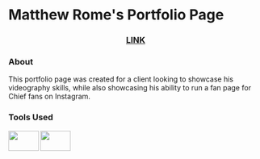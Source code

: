 <h1>Matthew Rome's Portfolio Page</h1>
<h3 align="center"><a href="https://cemkar.github.io/matt-rome/">LINK</a></h3>
<h3>About</h3>
This portfolio page was created for a client looking to showcase his videography skills, while also showcasing his ability to run a fan page for Chief fans on Instagram.
<h3>Tools Used</h3>
<img align="left"height="40px" width="60px" src="https://cdn.jsdelivr.net/gh/devicons/devicon/icons/html5/html5-original-wordmark.svg" />
<img align="left"height="40px" width="60px" src="https://cdn.jsdelivr.net/gh/devicons/devicon/icons/css3/css3-original-wordmark.svg" />
